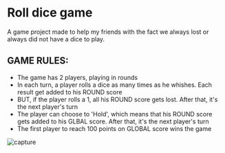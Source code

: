 # Roll dice game
A game project made to help my friends with the fact we always lost or always did not have a dice to play.

## GAME RULES:

- The game has 2 players, playing in rounds
- In each turn, a player rolls a dice as many times as he whishes. Each result get added to his ROUND score
- BUT, if the player rolls a 1, all his ROUND score gets lost. After that, it's the next player's turn
- The player can choose to 'Hold', which means that his ROUND score gets added to his GLBAL score. After that, it's the next player's turn
- The first player to reach 100 points on GLOBAL score wins the game

![capture](https://user-images.githubusercontent.com/17947510/35170306-ce0b540c-fd70-11e7-87f4-4ee240c8605f.JPG)

